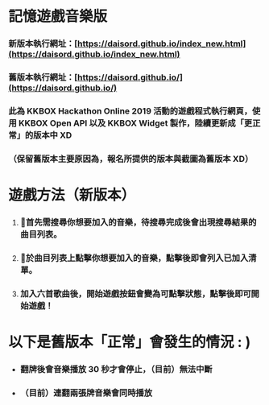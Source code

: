 # 記憶遊戲音樂版
### 新版本執行網址：[https://daisord.github.io/index_new.html](https://daisord.github.io/index_new.html)
### 舊版本執行網址：[https://daisord.github.io/](https://daisord.github.io/)
### 此為 KKBOX Hackathon Online 2019 活動的遊戲程式執行網頁，使用 KKBOX Open API 以及 KKBOX Widget 製作，陸續更新成「更正常」的版本中 XD ###
### （保留舊版本主要原因為，報名所提供的版本與截圖為舊版本 XD） ###
# 遊戲方法（新版本）
1. ### 首先需搜尋你想要加入的音樂，待搜尋完成後會出現搜尋結果的曲目列表。
2. ### 於曲目列表上點擊你想要加入的音樂，點擊後即會列入已加入清單。
3. ### 加入六首歌曲後，開始遊戲按鈕會變為可點擊狀態，點擊後即可開始遊戲！
# 以下是舊版本「正常」會發生的情況 : )
* ### 翻牌後會音樂播放 30 秒才會停止，（目前）無法中斷
* ### （目前）連翻兩張牌音樂會同時播放